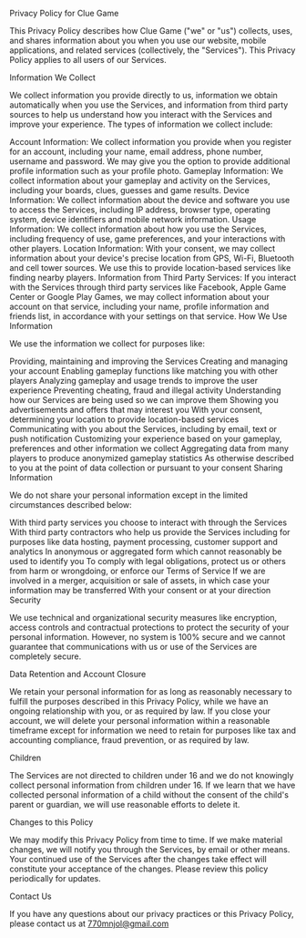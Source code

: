 
Privacy Policy for Clue Game

This Privacy Policy describes how Clue Game ("we" or "us") collects, uses, and shares information about you when you use our website, mobile applications, and related services (collectively, the "Services"). This Privacy Policy applies to all users of our Services.

Information We Collect

We collect information you provide directly to us, information we obtain automatically when you use the Services, and information from third party sources to help us understand how you interact with the Services and improve your experience. The types of information we collect include:

Account Information: We collect information you provide when you register for an account, including your name, email address, phone number, username and password. We may give you the option to provide additional profile information such as your profile photo.
Gameplay Information: We collect information about your gameplay and activity on the Services, including your boards, clues, guesses and game results.
Device Information: We collect information about the device and software you use to access the Services, including IP address, browser type, operating system, device identifiers and mobile network information.
Usage Information: We collect information about how you use the Services, including frequency of use, game preferences, and your interactions with other players.
Location Information: With your consent, we may collect information about your device's precise location from GPS, Wi-Fi, Bluetooth and cell tower sources. We use this to provide location-based services like finding nearby players.
Information from Third Party Services: If you interact with the Services through third party services like Facebook, Apple Game Center or Google Play Games, we may collect information about your account on that service, including your name, profile information and friends list, in accordance with your settings on that service.
How We Use Information

We use the information we collect for purposes like:

Providing, maintaining and improving the Services
Creating and managing your account
Enabling gameplay functions like matching you with other players
Analyzing gameplay and usage trends to improve the user experience
Preventing cheating, fraud and illegal activity
Understanding how our Services are being used so we can improve them
Showing you advertisements and offers that may interest you
With your consent, determining your location to provide location-based services
Communicating with you about the Services, including by email, text or push notification
Customizing your experience based on your gameplay, preferences and other information we collect
Aggregating data from many players to produce anonymized gameplay statistics
As otherwise described to you at the point of data collection or pursuant to your consent
Sharing Information

We do not share your personal information except in the limited circumstances described below:

With third party services you choose to interact with through the Services
With third party contractors who help us provide the Services including for purposes like data hosting, payment processing, customer support and analytics
In anonymous or aggregated form which cannot reasonably be used to identify you
To comply with legal obligations, protect us or others from harm or wrongdoing, or enforce our Terms of Service
If we are involved in a merger, acquisition or sale of assets, in which case your information may be transferred
With your consent or at your direction
Security

We use technical and organizational security measures like encryption, access controls and contractual protections to protect the security of your personal information. However, no system is 100% secure and we cannot guarantee that communications with us or use of the Services are completely secure.

Data Retention and Account Closure

We retain your personal information for as long as reasonably necessary to fulfill the purposes described in this Privacy Policy, while we have an ongoing relationship with you, or as required by law. If you close your account, we will delete your personal information within a reasonable timeframe except for information we need to retain for purposes like tax and accounting compliance, fraud prevention, or as required by law.

Children

The Services are not directed to children under 16 and we do not knowingly collect personal information from children under 16. If we learn that we have collected personal information of a child without the consent of the child's parent or guardian, we will use reasonable efforts to delete it.

Changes to this Policy

We may modify this Privacy Policy from time to time. If we make material changes, we will notify you through the Services, by email or other means. Your continued use of the Services after the changes take effect will constitute your acceptance of the changes. Please review this policy periodically for updates.

Contact Us

If you have any questions about our privacy practices or this Privacy Policy, please contact us at 770mnjol@gmail.com
